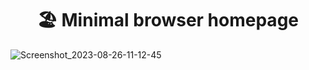 <h1 align="center">🏖️ Minimal browser homepage</h1>

![Screenshot_2023-08-26-11-12-45](https://github.com/zootedb0t/browser-homepage/assets/62596687/e92786f9-8d83-4c22-a2a6-8b4a69cd04b7)
